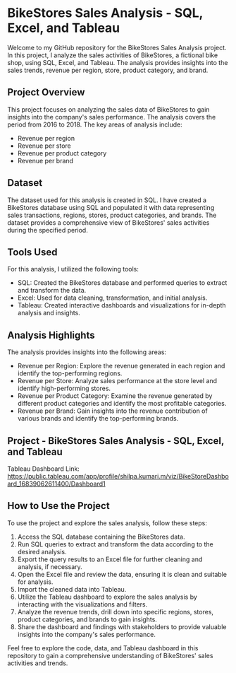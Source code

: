 # BikeStores Sales Analysis - SQL, Excel, and Tableau

Welcome to my GitHub repository for the BikeStores Sales Analysis project. In this project, I analyze the sales activities of BikeStores, a fictional bike shop, using SQL, Excel, and Tableau. The analysis provides insights into the sales trends, revenue per region, store, product category, and brand.

## Project Overview

This project focuses on analyzing the sales data of BikeStores to gain insights into the company's sales performance. The analysis covers the period from 2016 to 2018. The key areas of analysis include:

- Revenue per region
- Revenue per store
- Revenue per product category
- Revenue per brand

## Dataset

The dataset used for this analysis is created in SQL. I have created a BikeStores database using SQL and populated it with data representing sales transactions, regions, stores, product categories, and brands. The dataset provides a comprehensive view of BikeStores' sales activities during the specified period.

## Tools Used

For this analysis, I utilized the following tools:

- SQL: Created the BikeStores database and performed queries to extract and transform the data.
- Excel: Used for data cleaning, transformation, and initial analysis.
- Tableau: Created interactive dashboards and visualizations for in-depth analysis and insights.

## Analysis Highlights

The analysis provides insights into the following areas:

- Revenue per Region: Explore the revenue generated in each region and identify the top-performing regions.
- Revenue per Store: Analyze sales performance at the store level and identify high-performing stores.
- Revenue per Product Category: Examine the revenue generated by different product categories and identify the most profitable categories.
- Revenue per Brand: Gain insights into the revenue contribution of various brands and identify the top-performing brands.

##  Project - BikeStores Sales Analysis - SQL, Excel, and Tableau
Tableau Dashboard Link: https://public.tableau.com/app/profile/shilpa.kumari.m/viz/BikeStoreDashboard_16839062611400/Dashboard1

## How to Use the Project

To use the project and explore the sales analysis, follow these steps:

1. Access the SQL database containing the BikeStores data.
2. Run SQL queries to extract and transform the data according to the desired analysis.
3. Export the query results to an Excel file for further cleaning and analysis, if necessary.
4. Open the Excel file and review the data, ensuring it is clean and suitable for analysis.
5. Import the cleaned data into Tableau.
6. Utilize the Tableau dashboard to explore the sales analysis by interacting with the visualizations and filters.
7. Analyze the revenue trends, drill down into specific regions, stores, product categories, and brands to gain insights.
8. Share the dashboard and findings with stakeholders to provide valuable insights into the company's sales performance.

Feel free to explore the code, data, and Tableau dashboard in this repository to gain a comprehensive understanding of BikeStores' sales activities and trends.
